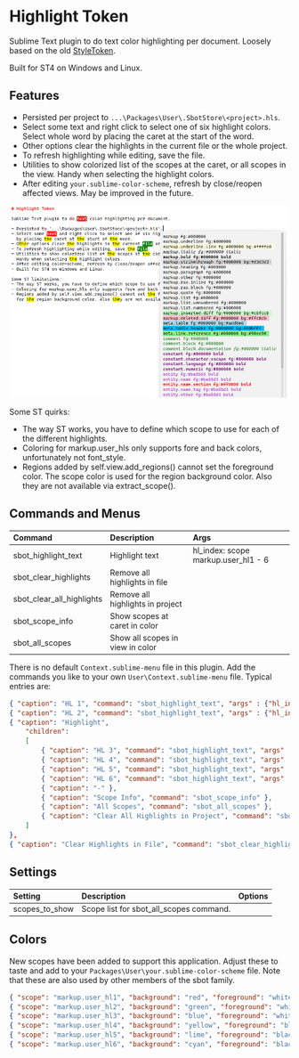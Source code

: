 # Highlight Token

Sublime Text plugin to do text color highlighting per document.
Loosely based on the old [StyleToken](https://packagecontrol.io/packages/StyleToken).

Built for ST4 on Windows and Linux.

## Features

- Persisted per project to `...\Packages\User\.SbotStore\<project>.hls`.
- Select some text and right click to select one of six highlight colors. Select whole word
  by placing the caret at the start of the word.
- Other options clear the highlights in the current file or the whole project.
- To refresh highlighting while editing, save the file.
- Utilities to show colorized list of the scopes at the caret, or all scopes in the view.
  Handy when selecting the highlight colors.
- After editing `your.sublime-color-scheme`, refresh by close/reopen affected views. May be improved in the future.

![ex1](ex1.png)


Some ST quirks:
- The way ST works, you have to define which scope to use for each of the different highlights.
- Coloring for markup.user_hls only supports fore and back colors, unfortunately not font_style.
- Regions added by self.view.add_regions() cannot set the foreground color. The scope color is used
  for the region background color. Also they are not available via extract_scope().


## Commands and Menus

| Command                    | Description                      | Args                                  |
| :--------                  | :-------                         | :--------                             |
| sbot_highlight_text        | Highlight text                   | hl_index: scope markup.user_hl1 - 6   |
| sbot_clear_highlights      | Remove all highlights in file    |                                       |
| sbot_clear_all_highlights  | Remove all highlights in project |                                       |
| sbot_scope_info            | Show scopes at caret in color    |                                       |
| sbot_all_scopes            | Show all scopes in view in color |                                       |


There is no default `Context.sublime-menu` file in this plugin.
Add the commands you like to your own `User\Context.sublime-menu` file. Typical entries are:
``` json
{ "caption": "HL 1", "command": "sbot_highlight_text", "args" : {"hl_index" : "0"} },
{ "caption": "HL 2", "command": "sbot_highlight_text", "args" : {"hl_index" : "1"} },
{ "caption": "Highlight",
    "children":
    [
        { "caption": "HL 3", "command": "sbot_highlight_text", "args" : {"hl_index" : "2"} },
        { "caption": "HL 4", "command": "sbot_highlight_text", "args" : {"hl_index" : "3"} },
        { "caption": "HL 5", "command": "sbot_highlight_text", "args" : {"hl_index" : "4"} },
        { "caption": "HL 6", "command": "sbot_highlight_text", "args" : {"hl_index" : "5"} },
        { "caption": "-" },
        { "caption": "Scope Info", "command": "sbot_scope_info" },
        { "caption": "All Scopes", "command": "sbot_all_scopes" },
        { "caption": "Clear All Highlights in Project", "command": "sbot_clear_all_highlights" },
    ]
},
{ "caption": "Clear Highlights in File", "command": "sbot_clear_highlights" },
```


## Settings
| Setting            | Description                              | Options                    |
| :--------          | :-------                                 | :------                    |
| scopes_to_show     | Scope list for sbot_all_scopes command.  |                            |


## Colors
New scopes have been added to support this application. Adjust these to taste and add
to your `Packages\User\your.sublime-color-scheme` file. Note that these are also used by other
members of the sbot family.

```json
{ "scope": "markup.user_hl1", "background": "red", "foreground": "white" },
{ "scope": "markup.user_hl2", "background": "green", "foreground": "white" },
{ "scope": "markup.user_hl3", "background": "blue", "foreground": "white" },
{ "scope": "markup.user_hl4", "background": "yellow", "foreground": "black" },
{ "scope": "markup.user_hl5", "background": "lime", "foreground": "black" },
{ "scope": "markup.user_hl6", "background": "cyan", "foreground": "black" },
```
